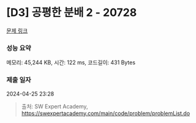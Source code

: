 # [D3] 공평한 분배 2 - 20728 

[문제 링크](https://swexpertacademy.com/main/code/problem/problemDetail.do?contestProbId=AY6cg0MKeVkDFAXt) 

### 성능 요약

메모리: 45,244 KB, 시간: 122 ms, 코드길이: 431 Bytes

### 제출 일자

2024-04-25 23:28



> 출처: SW Expert Academy, https://swexpertacademy.com/main/code/problem/problemList.do